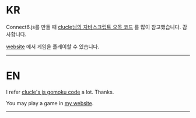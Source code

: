 # KR

Connect6.js를 만들 때 [clucle님의 자바스크립트 오목 코드](https://github.com/clucle/omok) 를 많이 참고했습니다. 감사합니다.

[website](http://connect6.encrypted.gg) 에서 게임을 플레이할 수 있습니다.

--------------------

# EN

I refer [clucle's js gomoku code](https://github.com/clucle/omok) a lot. Thanks.

You may play a game in [my website](http://connect6.encrypted.gg).

--------------------
